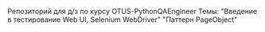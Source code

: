 Репозиторий для д/з по курсу OTUS-PythonQAEngineer 
Темы:
"Введение в тестирование Web UI, Selenium WebDriver"
"Паттерн PageObject"
